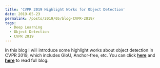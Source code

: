 ```yaml
---
title: 'CVPR 2019 Highlight Works for Object Detection'
date: 2019-05-23
permalink: /posts/2019/05/blog-CVPR-2019/
tags:
  - Deep Learning
  - Object Detection
  - CVPR 2019
---
```


In this blog I will introduce some highlight works about object detection in CVPR 2019, which includes GIoU, Anchor-free, etc. You can click [**here**](https://zhuanlan.zhihu.com/p/66683510) and [**here**](https://pridelee.github.io/files/blog/CVPR-2019-Object-Detection-Papers.pdf) to read full blog.

